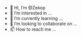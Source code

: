 - 👋 Hi, I’m @Zekop
- 👀 I’m interested in ...
- 🌱 I’m currently learning ...
- 💞️ I’m looking to collaborate on ...
- 📫 How to reach me ...

<!---
Zekop/Zekop is a ✨ special ✨ repository because its `README.md` (this file) appears on your GitHub profile.
You can click the Preview link to take a look at your changes.
--->
